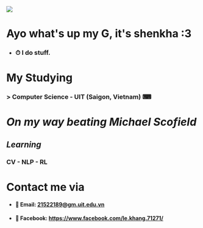 ![](https://www.icegif.com/wp-content/uploads/icegif-87.gif)
# **Ayo what's up my G, it's shenkha :3**
- ### ⏱ I do stuff.
# **My Studying**
### > Computer Science - UIT (Saigon, Vietnam) ⌨
# *On my way beating Michael Scofield*
## *Learning* 
### CV - NLP - RL
# **Contact me via**
- #### 📧 Email: 21522189@gm.uit.edu.vn
- #### 📱 Facebook: https://www.facebook.com/le.khang.71271/



